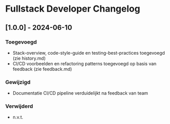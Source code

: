 # Fullstack Developer Changelog

## [1.0.0] - 2024-06-10
### Toegevoegd
- Stack-overview, code-style-guide en testing-best-practices toegevoegd (zie history.md)
- CI/CD voorbeelden en refactoring patterns toegevoegd op basis van feedback (zie feedback.md)

### Gewijzigd
- Documentatie CI/CD pipeline verduidelijkt na feedback van team

### Verwijderd
- n.v.t.
